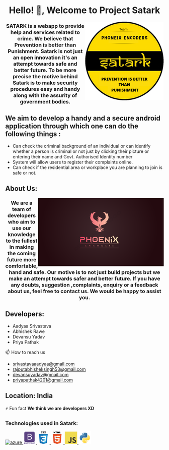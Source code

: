 <h1 align="center">Hello! 👋, Welcome to Project Satark</h1>

<img align="right" alt="Coding" width="250" src="Satark logo.png">

<h3 align="center">SATARK is a webapp to provide help and services related to crime. We believe that Prevention is better than Punishment. Satark is not just an open innovation it's an attempt towards safe and better future. To be more precise the motive behind Satark is to make security procedures easy and handy along with the assurity of government bodies.</h3>
  
<h2 align="left">We aim to develop a handy and a secure android application through which one can do the following things :</h2>
 <ul>
         <li>Can check the criminal background of an individual or can identify whether a person is criminal or not just by clicking their picture or entering their name and Govt. Authorised Identity number</li>
         <li>System will allow users to register their complaints online.</li>
         <li>Can check if the residential area or workplace you are planning to join is safe or not.</li>
 </ul>

<h2 align="left">About Us:</h2>
<img align="right" alt="Coding" width="400" src="logo 2.png">
<h3 align="center">We are a team of developers who aim to use our knowledge to the fullest in making the coming future more comfortable, hand and safe. Our motive is to not just build projects but we make an attempt towards safer and better future. If you have any doubts, suggestion ,complaints, enquiry or a feedback about us, feel free to contact us. We would be happy to assist you.</h3>
<h2 align="left">Developers:</h2>
<ul>
         <li>Aadyaa Srivastava</li>
         <li>Abhishek Rawe</li>
         <li>Devansu Yadav</li>
         <li>Priya Pathak</li>
 </ul>

📫 How to reach us <ul>
         <li>srivastavaaadyaa@gmail.com</li>
         <li>rajputabhisheksingh53@gmail.com</li>
         <li>devansuyadav@gmail.com</li>
         <li>priyapathak4201@gmail.com</li>
 </ul>
 
 <h2 align="left">Location: India </h2>

⚡ Fun fact **We think we are developers XD**

<h3 align="left">Technologies used in Satark:</h3>
<p align="left"> <a href="https://azure.microsoft.com/en-in/" target="_blank"> <img src="https://www.vectorlogo.zone/logos/microsoft_azure/microsoft_azure-icon.svg" alt="azure" width="40" height="40"/> </a> <a href="https://getbootstrap.com" target="_blank"> <img src="https://raw.githubusercontent.com/devicons/devicon/master/icons/bootstrap/bootstrap-plain-wordmark.svg" alt="bootstrap" width="40" height="40"/> </a> <a href="https://www.w3schools.com/css/" target="_blank"> <img src="https://raw.githubusercontent.com/devicons/devicon/master/icons/css3/css3-original-wordmark.svg" alt="css3" width="40" height="40"/> </a> <a href="https://www.w3.org/html/" target="_blank"> <img src="https://raw.githubusercontent.com/devicons/devicon/master/icons/html5/html5-original-wordmark.svg" alt="html5" width="40" height="40"/> </a> <a href="https://developer.mozilla.org/en-US/docs/Web/JavaScript" target="_blank"> <img src="https://raw.githubusercontent.com/devicons/devicon/master/icons/javascript/javascript-original.svg" alt="javascript" width="40" height="40"/> </a> <a href="https://www.python.org" target="_blank"> <img src="https://raw.githubusercontent.com/devicons/devicon/master/icons/python/python-original.svg" alt="python" width="40" height="40"/> </a> </p>
